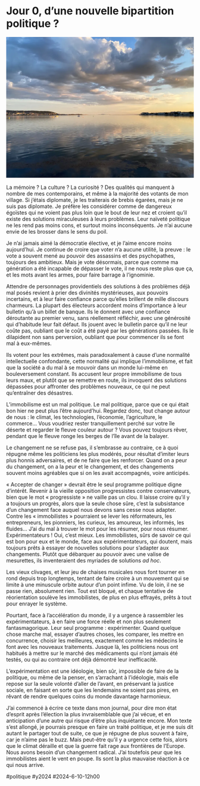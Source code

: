 # Jour 0, d’une nouvelle bipartition politique ?

![Étang immobile](_i/2024-06-03-210026.webp)

La mémoire ? La culture ? La curiosité ? Des qualités qui manquent à nombre de mes contemporains, et même à la majorité des votants de mon village. Si j’étais diplomate, je les traiterais de brebis égarées, mais je ne suis pas diplomate. Je préfère les considérer comme de dangereux égoïstes qui ne voient pas plus loin que le bout de leur nez et croient qu’il existe des solutions miraculeuses à leurs problèmes. Leur naïveté politique ne les rend pas moins cons, et surtout moins inconséquents. Je n’ai aucune envie de les brosser dans le sens du poil.

Je n’ai jamais aimé la démocratie élective, et je l’aime encore moins aujourd’hui. Je continue de croire que voter n’a aucune utilité, la preuve : le vote a souvent mené au pouvoir des assassins et des psychopathes, toujours des ambitieux. Mais je vote désormais, parce que comme ma génération a été incapable de dépasser le vote, il ne nous reste plus que ça, et les mots avant les armes, pour faire barrage à l’ignominie.

Attendre de personnages providentiels des solutions à des problèmes déjà mal posés revient à prier des divinités mystérieuses, aux pouvoirs incertains, et à leur faire confiance parce qu’elles brillent de mille discours charmeurs. La plupart des électeurs accordent moins d’importance à leur bulletin qu’à un billet de banque. Ils le donnent avec une confiance déroutante au premier venu, sans réellement réfléchir, avec une générosité qui d’habitude leur fait défaut. Ils jouent avec le bulletin parce qu’il ne leur coûte pas, oubliant que le coût a été payé par les générations passées. Ils le dilapident non sans perversion, oubliant que pour commencer ils se font mal à eux-mêmes.

Ils votent pour les extrêmes, mais paradoxalement à cause d’une normalité intellectuelle confondante, cette normalité qui implique l’immobilisme, et fait que la société a du mal à se mouvoir dans un monde lui-même en bouleversement constant. Ils accusent leur propre immobilisme de tous leurs maux, et plutôt que se remettre en route, ils invoquent des solutions dépassées pour affronter des problèmes nouveaux, ce qui ne peut qu’entraîner des désastres.

L’immobilisme est un mal politique. Le mal politique, parce que ce qui était bon hier ne peut plus l’être aujourd’hui. Regardez donc, tout change autour de nous : le climat, les technologies, l’économie, l’agriculture, le commerce… Vous voudriez rester tranquillement perché sur votre île déserte et regarder le fleuve couleur autour ? Vous pouvez toujours rêver, pendant que le fleuve ronge les berges de l’île avant de la balayer.

Le changement ne se refuse pas, il s’embrasse au contraire, ce à quoi répugne même les politiciens les plus modérés, pour résultat d’imiter leurs plus honnis adversaires, et de ne faire que les renforcer. Quand on a peur du changement, on a la peur et le changement, et des changements souvent moins agréables que si on les avait accompagnés, voire anticipés.

« Accepter de changer » devrait être le seul programme politique digne d’intérêt. Revenir à la vieille opposition progressistes contre conservateurs, bien que le mot « progressiste » ne vaille pas un clou. Il laisse croire qu’il y a toujours un progrès, alors que la seule chose sûre, c’est la subsistance d’un changement face auquel nous devons sans cesse nous adapter. Contre les « immobilistes » pourraient se lever les réformateurs, les entrepreneurs, les pionniers, les curieux, les amoureux, les informés, les fluides… J’ai du mal à trouver le mot pour les résumer, pour nous résumer. Expérimentateurs ! Oui, c’est mieux. Les immobilistes, sûrs de savoir ce qui est bon pour eux et le monde, face aux expérimentateurs, qui doutent, mais toujours prêts à essayer de nouvelles solutions pour s’adapter aux changements. Plutôt que débarquer au pouvoir avec une valise de mesurettes, ils inventeraient des myriades de solutions *ad hoc*.

Les vieux clivages, et leur jeu de chaises musicales nous font tourner en rond depuis trop longtemps, tentant de faire croire à un mouvement qui se limite à une minuscule orbite autour d’un point infime. Vu de loin, il ne se passe rien, absolument rien. Tout est bloqué, et chaque tentative de réorientation soulève les immobilistes, de plus en plus effrayés, prêts à tout pour enrayer le système.

Pourtant, face à l’accélération du monde, il y a urgence à rassembler les expérimentateurs, à en faire une force réelle et non plus seulement fantasmagorique. Leur seul programme : expérimenter. Quand quelque chose marche mal, essayer d’autres choses, les comparer, les mettre en concurrence, choisir les meilleures, exactement comme les médecins le font avec les nouveaux traitements. Jusque là, les politiciens nous ont habitués à mettre sur le marché des médicaments qui n’ont jamais été testés, ou qui au contraire ont déjà démontré leur inefficacité.

L’expérimentation est une idéologie, bien sûr, impossible de faire de la politique, ou même de la penser, en s’arrachant à l’idéologie, mais elle repose sur la seule volonté d’aller de l’avant, en préservant la justice sociale, en faisant en sorte que les lendemains ne soient pas pires, en rêvant de rendre quelques coins du monde davantage harmonieux.

J’ai commencé à écrire ce texte dans mon journal, pour dire mon état d’esprit après l’élection la plus invraisemblable que j’ai vécue, et en anticipation d’une autre qui risque d’être plus inquiétante encore. Mon texte s’est allongé, je pourrais presque en faire un traité politique, et je me suis dit autant le partager tout de suite, ce que je répugne de plus souvent à faire, car je n’aime pas le buzz. Mais peut-être qu’il y a urgence cette fois, alors que le climat déraille et que la guerre fait rage aux frontières de l’Europe. Nous avons besoin d’un changement radical. J’ai toutefois peur que les immobilistes aient le vent en poupe. Ils sont la plus mauvaise réaction à ce qui nous arrive.

#politique #y2024 #2024-6-10-12h00
